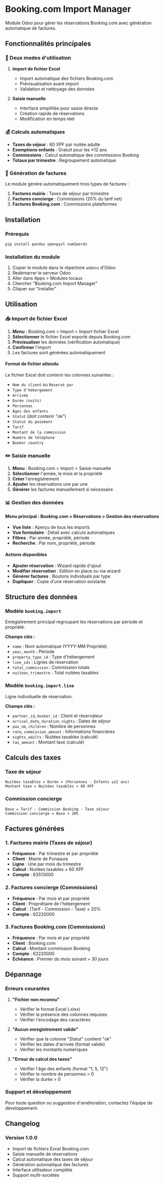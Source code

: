 # Booking.com Import Manager

Module Odoo pour gérer les réservations Booking.com avec génération automatique de factures.

## Fonctionnalités principales

### 🚀 Deux modes d'utilisation

1. **Import de fichier Excel**
   - Import automatique des fichiers Booking.com
   - Prévisualisation avant import
   - Validation et nettoyage des données

2. **Saisie manuelle**
   - Interface simplifiée pour saisie directe
   - Création rapide de réservations
   - Modification en temps réel

### 💰 Calculs automatiques

- **Taxes de séjour** : 60 XPF par nuitée adulte
- **Exemptions enfants** : Gratuit pour les ≤12 ans
- **Commissions** : Calcul automatique des commissions Booking
- **Totaux par trimestre** : Regroupement automatique

### 📄 Génération de factures

Le module génère automatiquement trois types de factures :

1. **Factures mairie** : Taxes de séjour par trimestre
2. **Factures concierge** : Commissions (20% du tarif net)
3. **Factures Booking.com** : Commissions plateformes

## Installation

### Prérequis

```bash
pip install pandas openpyxl num2words
```

### Installation du module

1. Copier le module dans le répertoire `addons` d'Odoo
2. Redémarrer le serveur Odoo
3. Aller dans Apps > Modules locaux
4. Chercher "Booking.com Import Manager"
5. Cliquer sur "Installer"

## Utilisation

### 📥 Import de fichier Excel

1. **Menu** : Booking.com > Import > Import fichier Excel
2. **Sélectionner** le fichier Excel exporté depuis Booking.com
3. **Prévisualiser** les données (vérification automatique)
4. **Confirmer** l'import
5. Les factures sont générées automatiquement

#### Format de fichier attendu

Le fichier Excel doit contenir les colonnes suivantes :
- `Nom du client` ou `Réservé par`
- `Type d'hébergement`
- `Arrivée`
- `Durée (nuits)`
- `Personnes`
- `Âges des enfants`
- `Statut` (doit contenir "ok")
- `Statut du paiement`
- `Tarif`
- `Montant de la commission`
- `Numéro de téléphone`
- `Booker country`

### ✏️ Saisie manuelle

1. **Menu** : Booking.com > Import > Saisie manuelle
2. **Sélectionner** l'année, le mois et la propriété
3. **Créer** l'enregistrement
4. **Ajouter** les réservations une par une
5. **Générer** les factures manuellement si nécessaire

### 📊 Gestion des données

#### Menu principal : Booking.com > Réservations > Gestion des réservations

- **Vue liste** : Aperçu de tous les imports
- **Vue formulaire** : Détail avec calculs automatiques
- **Filtres** : Par année, propriété, période
- **Recherche** : Par nom, propriété, période

#### Actions disponibles

- **Ajouter réservation** : Wizard rapide d'ajout
- **Modifier réservation** : Edition en place ou via wizard
- **Générer factures** : Boutons individuels par type
- **Dupliquer** : Copie d'une réservation existante

## Structure des données

### Modèle `booking.import`

Enregistrement principal regroupant les réservations par période et propriété.

**Champs clés :**
- `name` : Nom automatique (YYYY-MM Propriété)
- `year`, `month` : Période
- `property_type_id` : Type d'hébergement
- `line_ids` : Lignes de réservation
- `total_commission` : Commission totale
- `nuitees_trimestre` : Total nuitées taxables

### Modèle `booking.import.line`

Ligne individuelle de réservation.

**Champs clés :**
- `partner_id`, `booker_id` : Client et réservateur
- `arrival_date`, `duration_nights` : Dates de séjour
- `pax_nb`, `children` : Nombre de personnes
- `rate`, `commission_amount` : Informations financières
- `nights_adults` : Nuitées taxables (calculé)
- `tax_amount` : Montant taxe (calculé)

## Calculs des taxes

### Taxe de séjour

```
Nuitées taxables = Durée × (Personnes - Enfants ≤12 ans)
Montant taxe = Nuitées taxables × 60 XPF
```

### Commission concierge

```
Base = Tarif - Commission Booking - Taxe séjour
Commission concierge = Base × 20%
```

## Factures générées

### 1. Factures mairie (Taxes de séjour)

- **Fréquence** : Par trimestre et par propriété
- **Client** : Mairie de Punaauia
- **Ligne** : Une par mois du trimestre
- **Calcul** : Nuitées taxables × 60 XPF
- **Compte** : 63513000

### 2. Factures concierge (Commissions)

- **Fréquence** : Par mois et par propriété
- **Client** : Propriétaire de l'hébergement
- **Calcul** : (Tarif - Commission - Taxe) × 20%
- **Compte** : 62220000

### 3. Factures Booking.com (Commissions)

- **Fréquence** : Par mois et par propriété
- **Client** : Booking.com
- **Calcul** : Montant commission Booking
- **Compte** : 62220000
- **Échéance** : Premier du mois suivant + 30 jours

## Dépannage

### Erreurs courantes

1. **"Fichier non reconnu"**
   - Vérifier le format Excel (.xlsx)
   - Vérifier la présence des colonnes requises
   - Vérifier l'encodage des caractères

2. **"Aucun enregistrement valide"**
   - Vérifier que la colonne "Statut" contient "ok"
   - Vérifier les dates d'arrivée (format valide)
   - Vérifier les montants numériques

3. **"Erreur de calcul des taxes"**
   - Vérifier l'âge des enfants (format "1, 5, 12")
   - Vérifier le nombre de personnes > 0
   - Vérifier la durée > 0

### Support et développement

Pour toute question ou suggestion d'amélioration, contactez l'équipe de développement.

## Changelog

### Version 1.0.0
- Import de fichiers Excel Booking.com
- Saisie manuelle de réservations
- Calcul automatique des taxes de séjour
- Génération automatique des factures
- Interface utilisateur complète
- Support multi-sociétés